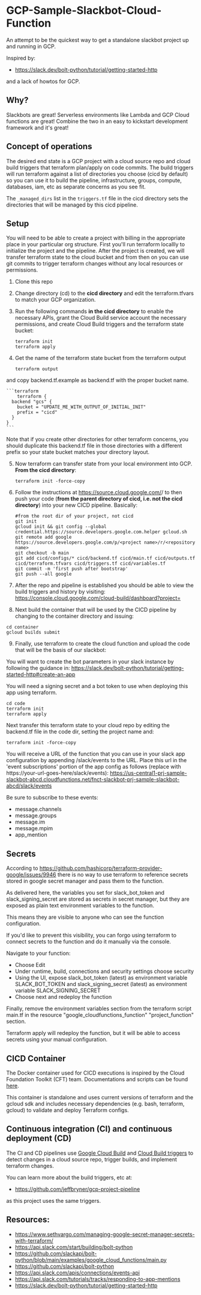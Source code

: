 
# GCP-Sample-Slackbot-Cloud-Function

An attempt to be the quickest way to get a standalone slackbot project up and running in GCP.

Inspired by:

  - https://slack.dev/bolt-python/tutorial/getting-started-http

and a lack of howtos for GCP.

## Why?
Slackbots are great! Serverless environments like Lambda and GCP Cloud functions are great! Combine the two in an easy to kickstart development framework and it's great!

## Concept of operations
The desired end state is a GCP project with a cloud source repo and cloud build triggers that terraform plan/apply on code commits. The build triggers will run terraform against a list of directories you choose (cicd by default) so you can use it to build the pipeline, infrastructure, groups, compute, databases, iam, etc as separate concerns as you see fit.

The `_managed_dirs` list in the `triggers.tf` file in the cicd directory sets the directories that will be managed by this cicd pipeline.

## Setup
You will need to be able to create a project with billing in the appropriate place in your particular org structure. First you'll run terraform locallly to initialize the project and the pipeline. After the project is created, we will transfer terraform state to the cloud bucket and from then on you can use git commits to trigger terraform changes without any local resources or permissions.

1. Clone this repo

2. Change directory (cd) to the **cicd directory** and edit the terraform.tfvars to match your GCP organization.

3. Run the following commands **in the cicd directory** to enable the necessary APIs,
   grant the Cloud Build service account the necessary permissions, and create
   Cloud Build triggers and the terraform state bucket:

    ```shell
    terraform init
    terraform apply
    ```
4. Get the name of the terraform state bucket from the terraform output

    ```shell
    terraform output
    ```
  and copy backend.tf.example as backend.tf with the proper bucket name.

    ```terraform
        terraform {
      backend "gcs" {
        bucket = "UPDATE_ME_WITH_OUTPUT_OF_INITIAL_INIT"
        prefix = "cicd"
      }
    }
    ```

  Note that if you create other directories for other terraform concerns, you should duplicate this backend.tf file in those directories with a different prefix so your state bucket matches your directory layout.

5. Now terraform can transfer state from your local environment into GCP. **From the cicd directory**:
    ```shell
    terraform init -force-copy
    ```

6. Follow the instructions at https://source.cloud.google.com/<project name>/<repository name> to then push your code (**from the parent directory of cicd, i.e. not the cicd directory**) into your new CICD pipeline. Basically:

    ```shell
    #from the root dir of your project, not cicd
    git init
    gcloud init && git config --global credential.https://source.developers.google.com.helper gcloud.sh
    git remote add google  https://source.developers.google.com/p/<project name>/r/<repository name>
    git checkout -b main
    git add cicd/configs/* cicd/backend.tf cicd/main.tf cicd/outputs.tf cicd/terraform.tfvars cicd/triggers.tf cicd/variables.tf
    git commit -m 'first push after bootstrap'
    git push --all google

7. After the repo and pipeline is established you should be able to view the build triggers and history by visiting:
https://console.cloud.google.com/cloud-build/dashboard?project=<project id here>

8. Next build the container that will be used by the CICD pipeline by changing to the container directory and issuing:

```
cd container
gcloud builds submit
```

9. Finally, use terraform to create the cloud function and upload the code that will be the basis of our slackbot:

You will want to create the bot parameters in your slack instance by following the guidance in: https://slack.dev/bolt-python/tutorial/getting-started-http#create-an-app

You will need a signing secret and a bot token to use when deploying this app using terraform.

```
cd code
terraform init
terraform apply
```

Next transfer this terraform state to your cloud repo by editing the backend.tf file in the code dir, setting the project name and:

```
terraform init -force-copy
```

You will receive a URL of the function that you can use in your slack app configuration by appending /slack/events to the URL. Place this url in the 'event subscriptions' portion of the app config as follows (replace with https://your-url-goes-here/slack/events):
https://us-central1-prj-sample-slackbot-abcd.cloudfunctions.net/fnct-slackbot-prj-sample-slackbot-abcd/slack/events

Be sure to subscribe to these events:
- message.channels
- message.groups
- message.im
- message.mpim
- app_mention

## Secrets
According to https://github.com/hashicorp/terraform-provider-google/issues/9946 there is no way to use terraform to reference secrets stored in google secret manager and pass them to the function.

As delivered here, the variables you set for slack_bot_token and slack_signing_secret are stored as secrets in secret manager, but they are exposed as plain text environment variables to the function.

This means they are visible to anyone who can see the function configuration.

If you'd like to prevent this visibility, you can forgo using terraform to connect secrets to the function and do it manually via the console.

Navigate to your function:
- Choose Edit
- Under runtime, build, connections and security settings choose security
- Using the UI, expose slack_bot_token (latest) as environment variable SLACK_BOT_TOKEN and slack_signing_secret (latest) as environment variable SLACK_SIGNING_SECRET
- Choose next and redeploy the function

Finally, remove the environment variables section from the terraform script main.tf in the resource "google_cloudfunctions_function" "project_function" section.

Terraform apply will redeploy the function, but it will be able to access secrets using your manual configuration.

## CICD Container

The Docker container used for CICD executions is inspired by the
Cloud Foundation Toolkit (CFT) team. Documentations and scripts can be found
[here](https://github.com/GoogleCloudPlatform/cloud-foundation-toolkit/tree/master/infra/build/developer-tools-light).

This container is standalone and uses current versions of terraform and the gcloud sdk and includes necessary dependencies (e.g. bash, terraform, gcloud) to
validate and deploy Terraform configs.

## Continuous integration (CI) and continuous deployment (CD)

The CI and CD pipelines use
[Google Cloud Build](https://cloud.google.com/cloud-build) and
[Cloud Build triggers](https://cloud.google.com/cloud-build/docs/automating-builds/create-manage-triggers)
to detect changes in a cloud source repo, trigger builds, and implement terraform changes.

You can learn more about the build triggers, etc at:

- https://github.com/jeffbryner/gcp-project-pipeline

as this project uses the same triggers.

## Resources:

- https://www.sethvargo.com/managing-google-secret-manager-secrets-with-terraform/
- https://api.slack.com/start/building/bolt-python
- https://github.com/slackapi/bolt-python/blob/main/examples/google_cloud_functions/main.py
- https://github.com/slackapi/bolt-python
- https://api.slack.com/apis/connections/events-api
- https://api.slack.com/tutorials/tracks/responding-to-app-mentions
- https://slack.dev/bolt-python/tutorial/getting-started-http